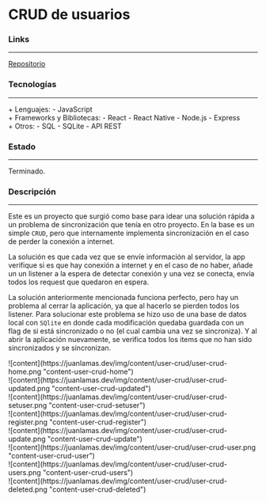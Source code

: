 # CRUD de usuarios

### Links

---

[Repositorio](https://github.com/cococov/user-crud)

### Tecnologías

---

<div class="list-super-index">
+ Lenguajes:
 - JavaScript
</div>

<div class="list-super-index">
+ Frameworks y Bibliotecas:
 - React
 - React Native
 - Node.js
 - Express
</div>

<div class="list-super-index">
+ Otros:
 - SQL
 - SQLite
 - API REST
</div>

### Estado

---

Terminado.

### Descripción

---

Este es un proyecto que surgió como base para idear una solución rápida a un problema de sincronización que tenía en otro proyecto. En la base es un simple ``CRUD``, pero que internamente implementa sincronización en el caso de perder la conexión a internet.

La solución es que cada vez que se envíe información al servidor, la app verifique si es que hay conexión a internet y en el caso de no haber, añade un un listener a la espera de detectar conexión y una vez se conecta, envía todos los request que quedaron en espera.

La solución anteriormente mencionada funciona perfecto, pero hay un problema al cerrar la aplicación, ya que al hacerlo se pierden todos los listener. Para solucionar este problema se hizo uso de una base de datos local con ``SQlite`` en donde cada modificación quedaba guardada con un flag de si está sincronizado o no (el cual cambia una vez se sincroniza). Y al abrir la aplicación nuevamente, se verifica todos los items que no han sido sincronizados y se sincronizan.

<div class="img-content-flex-div">
<div class="img-content-phoneview-div">
![content](https://juanlamas.dev/img/content/user-crud/user-crud-home.png "content-user-crud-home")
</div>
<div class="img-content-phoneview-div">
![content](https://juanlamas.dev/img/content/user-crud/user-crud-updated.png "content-user-crud-updated")
</div>
<div class="img-content-phoneview-div">
![content](https://juanlamas.dev/img/content/user-crud/user-crud-setuser.png "content-user-crud-setuser")
</div>
<div class="img-content-phoneview-div">
![content](https://juanlamas.dev/img/content/user-crud/user-crud-register.png "content-user-crud-register")
</div>
<div class="img-content-phoneview-div">
![content](https://juanlamas.dev/img/content/user-crud/user-crud-update.png "content-user-crud-update")
</div>
<div class="img-content-phoneview-div">
![content](https://juanlamas.dev/img/content/user-crud/user-crud-user.png "content-user-crud-user")
</div>
<div class="img-content-phoneview-div">
![content](https://juanlamas.dev/img/content/user-crud/user-crud-users.png "content-user-crud-users")
</div>
<div class="img-content-phoneview-div">
![content](https://juanlamas.dev/img/content/user-crud/user-crud-deleted.png "content-user-crud-deleted")
</div>
</div>